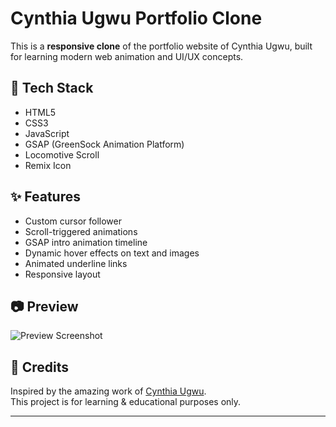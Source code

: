 # Cynthia Ugwu Portfolio Clone

This is a **responsive clone** of the portfolio website of Cynthia Ugwu, built for learning modern web animation and UI/UX concepts.

## 🔧 Tech Stack

- HTML5  
- CSS3  
- JavaScript  
- GSAP (GreenSock Animation Platform)  
- Locomotive Scroll  
- Remix Icon

## ✨ Features

- Custom cursor follower  
- Scroll-triggered animations  
- GSAP intro animation timeline  
- Dynamic hover effects on text and images  
- Animated underline links  
- Responsive layout  

## 📷 Preview

![Preview Screenshot](./screenshot.png)

## 📝 Credits

Inspired by the amazing work of [Cynthia Ugwu](https://cynthiaugwu.com/).  
This project is for learning & educational purposes only.

---
